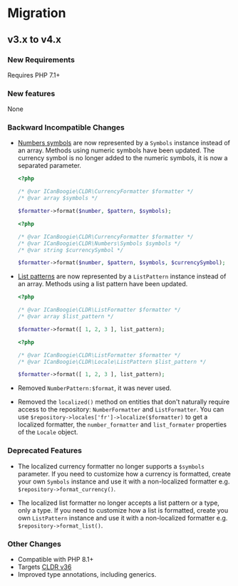 # Migration

## v3.x to v4.x

### New Requirements

Requires PHP 7.1+

### New features

None

### Backward Incompatible Changes

- [Numbers symbols](https://www.unicode.org/reports/tr35/tr35-57/tr35-numbers.html#Number_Symbols) are now
  represented by a `Symbols` instance instead of an array. Methods using numeric symbols have been
  updated. The currency symbol is no longer added to the numeric symbols, it is now a separated
  parameter.

	```php
	<?php

	/* @var ICanBoogie\CLDR\CurrencyFormatter $formatter */
	/* @var array $symbols */

	$formatter->format($number, $pattern, $symbols);
	```

	```php
	<?php

	/* @var ICanBoogie\CLDR\CurrencyFormatter $formatter */
	/* @var ICanBoogie\CLDR\Numbers\Symbols $symbols */
	/* @var string $currencySymbol */

	$formatter->format($number, $pattern, $symbols, $currencySymbol);
	```

- [List patterns](https://www.unicode.org/reports/tr35/tr35-57/tr35-general.html#ListPatterns) are
  now represented by a `ListPattern` instance instead of an array. Methods using a list pattern have
  been updated.

	```php
	<?php

	/* @var ICanBoogie\CLDR\ListFormatter $formatter */
	/* @var array $list_pattern */

	$formatter->format([ 1, 2, 3 ], list_pattern);
	```

	```php
	<?php

	/* @var ICanBoogie\CLDR\ListFormatter $formatter */
	/* @var ICanBoogie\CLDR\Locale\ListPattern $list_pattern */

	$formatter->format([ 1, 2, 3 ], list_pattern);
	```

- Removed `NumberPattern:$format`, it was never used.

- Removed the `localized()` method on entities that don't naturally require access to the
  repository: `NumberFormatter` and `ListFormatter`. You can use
  `$repository->locales['fr']->localize($formatter)` to get a localized formatter, the
  `number_formatter` and `list_formater` properties of the `Locale` object.

### Deprecated Features

- The localized currency formatter no longer supports a `$symbols` parameter. If you need to
  customize how a currency is formatted, create your own `Symbols` instance and use it with a
  non-localized formatter e.g. `$repository->format_currency()`.

- The localized list formatter no longer accepts a list pattern or a type, only a type. If you
  need to customize how a list is formatted, create you own `ListPattern` instance and use it with
  a non-localized formatter e.g. `$repository->format_list()`.

### Other Changes

- Compatible with PHP 8.1+
- Targets [CLDR v36](http://cldr.unicode.org/index/downloads/cldr-36)
- Improved type annotations, including generics.
